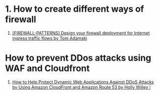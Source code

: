 
# 1. How to create different ways of firewall

1. [[FIREWALL-PATTERNS] Design your firewall deployment for Internet ingress traffic flows by Tom Adamski](https://aws.amazon.com/blogs/networking-and-content-delivery/design-your-firewall-deployment-for-internet-ingress-traffic-flows/)

# How to prevent DDos attacks using WAF and Cloudfront

1. [How to Help Protect Dynamic Web Applications Against DDoS Attacks by Using Amazon CloudFront and Amazon Route 53 by Holly Willey |](https://aws.amazon.com/blogs/security/how-to-protect-dynamic-web-applications-against-ddos-attacks-by-using-amazon-cloudfront-and-amazon-route-53/#:~:text=Route%2053%20is%20also%20designed,the%20availability%20of%20the%20service.)

